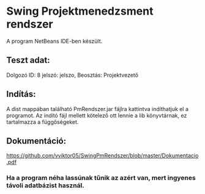 # Swing Projektmenedzsment rendszer

A program NetBeans IDE-ben készült.

## Teszt adat:

Dolgozó ID: 8 jelszó: jelszo, Beosztás: Projektvezető

## Indítás:

A dist mappában található PmRendszer.jar fájlra kattintva indíthatjuk el a programot. Az indító fájl mellett kötelező ott lennie a lib könyvtárnak, ez tartalmazza a függőségeket.

## Dokumentáció:

https://github.com/vviktor05/SwingPmRendszer/blob/master/Dokumentacio.pdf

### Ha a program néha lassúnak tűnik az azért van, mert ingyenes távoli adatbázist használ.